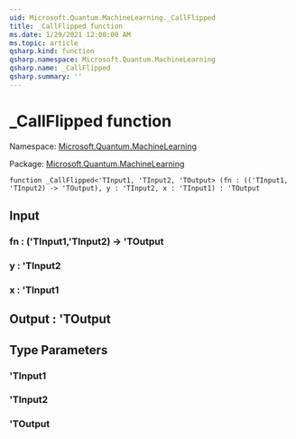 ```yaml
---
uid: Microsoft.Quantum.MachineLearning._CallFlipped
title: _CallFlipped function
ms.date: 1/29/2021 12:00:00 AM
ms.topic: article
qsharp.kind: function
qsharp.namespace: Microsoft.Quantum.MachineLearning
qsharp.name: _CallFlipped
qsharp.summary: ''
---
```


# _CallFlipped function

Namespace: [Microsoft.Quantum.MachineLearning](xref:Microsoft.Quantum.MachineLearning)

Package: [Microsoft.Quantum.MachineLearning](https://nuget.org/packages/Microsoft.Quantum.MachineLearning)




```qsharp
function _CallFlipped<'TInput1, 'TInput2, 'TOutput> (fn : (('TInput1, 'TInput2) -> 'TOutput), y : 'TInput2, x : 'TInput1) : 'TOutput
```


## Input

### fn : ('TInput1,'TInput2) -> 'TOutput




### y : 'TInput2




### x : 'TInput1





## Output : 'TOutput



## Type Parameters

### 'TInput1


### 'TInput2


### 'TOutput


